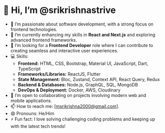 # 👋 Hi, I’m @srikrishnastrive

- 👀 I’m passionate about software development, with a strong focus on frontend technologies.
- 🌱 I’m currently enhancing my skills in **React and Next.js** and exploring advanced frontend frameworks.
- 💼 I’m looking for a **Frontend Developer** role where I can contribute to creating seamless and interactive user experiences.
- 💻 Skills:  
  - **Frontend:** HTML, CSS, Bootstrap, Material UI, JavaScript, Dart, TypeScript  
  - **Frameworks/Libraries:** ReactJS, Flutter  
  - **State Management:** Bloc, Zustand, Context API, React Query, Redux  
  - **Backend & Databases:** Node.js, GraphQL, SQL, MongoDB  
  - **DevOps & Deployment:** Docker, AWS, Cloudinary  
- 💞️ I’m open to collaborating on projects involving modern web and mobile applications.
- 📫 How to reach me: [msrikrishna2000@gmail.com].
- 😄 Pronouns: He/Him
- ⚡ Fun fact: I love solving challenging coding problems and keeping up with the latest tech trends!

<!---
srikrishnastrive/srikrishnastrive is a ✨ special ✨ repository because its `README.md` (this file) appears on your GitHub profile.
You can click the Preview link to take a look at your changes.
--->

